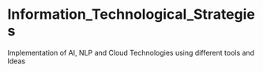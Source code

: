# Information_Technological_Strategies
Implementation of AI, NLP and Cloud Technologies using different tools and Ideas
